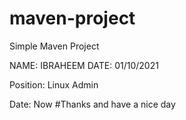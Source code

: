 # maven-project

Simple Maven Project

NAME: IBRAHEEM
DATE: 01/10/2021


Position: Linux Admin

Date: Now
#Thanks and have a nice day
